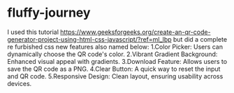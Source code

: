 # fluffy-journey
I used this tutorial https://www.geeksforgeeks.org/create-an-qr-code-generator-project-using-html-css-javascript/?ref=ml_lbp but did a complete re furbished css new features also named below:
1.Color Picker: Users can dynamically choose the QR code's color.
2.Vibrant Gradient Background: Enhanced visual appeal with gradients.
3.Download Feature: Allows users to save the QR code as a PNG.
4.Clear Button: A quick way to reset the input and QR code.
5.Responsive Design: Clean layout, ensuring usability across devices.
